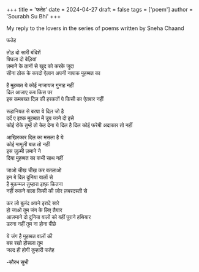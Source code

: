 +++ 
title = 'फतेह' 
date = 2024-04-27 
draft = false 
tags = ['poem'] 
author = 'Sourabh Su Bhi'
+++

My reply to the lovers in the series of poems written by Sneha Chaand

फतेह

तोड़ दो सारी बंदिशें\
पिघला दो बेड़ियां\
ज़माने के तानों से खुद को करके जुदा\
सीना ठोक के करदो ऐलान अपनी नापाक मुहब्बत का 

है मुहब्बत ये कोई नाजायज गुनाह नहीं\
दिल आजाए कब किस पर\
इस कमबख्त दिल की हरकतों पे किसी का ऐतबार नहीं

रूहानियत से बरपा ये दिल जो है\
दर्द ए इश्क मुहब्बत में डूब जाने दो इसे\
कोई रोके तुम्हें तो केह देना ये दिल है दिल कोई फरेबी अदाकार तो नहीं

आखिरकार दिल का मसला है ये\
कोई मामूली बात तो नहीं\
इस ज़ुल्मी ज़माने ने\
दिया मुहब्बत का कभी साथ नहीं

जाओ चीख चीख कर बतलाओ\
इन बे दिल दुनिया वालों से\
है मुकम्मल तुम्हारा इश्क़ कितना\
नहीं रुकने वाला किसी की ज़ोर ज़बरदस्ती से

कर लो बुलंद अपने इरादे सारे\
हो जाओ तुम जंग के लिए तैयार\
आज़माने दो दुनिया वालों को वहीं पुराने हथियार\
डरना नहीं तुम ना होना पीछे

ये जंग है मुहब्बत वालों की\
बस रखो हौसला तुम\
जल्द ही होगी तुम्हारी फतेह

-सौरभ सुभी
